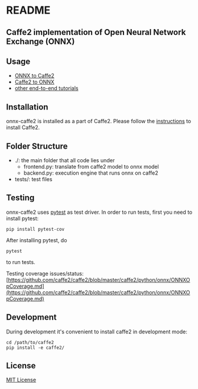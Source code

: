 # README

## Caffe2 implementation of Open Neural Network Exchange \(ONNX\)

## Usage

* [ONNX to Caffe2](https://github.com/onnx/tutorials/blob/master/tutorials/OnnxCaffe2Import.ipynb)
* [Caffe2 to ONNX](https://github.com/onnx/tutorials/blob/master/tutorials/Caffe2OnnxExport.ipynb)
* [other end-to-end tutorials](https://github.com/onnx/tutorials)

## Installation

onnx-caffe2 is installed as a part of Caffe2. Please follow the [instructions](https://caffe2.ai/docs/getting-started.html) to install Caffe2.

## Folder Structure

* ./: the main folder that all code lies under
  * frontend.py: translate from caffe2 model to onnx model
  * backend.py: execution engine that runs onnx on caffe2
* tests/: test files

## Testing

onnx-caffe2 uses [pytest](https://docs.pytest.org) as test driver. In order to run tests, first you need to install pytest:

```text
pip install pytest-cov
```

After installing pytest, do

```text
pytest
```

to run tests.

Testing coverage issues/status: [https://github.com/caffe2/caffe2/blob/master/caffe2/python/onnx/ONNXOpCoverage.md](https://github.com/caffe2/caffe2/blob/master/caffe2/python/onnx/ONNXOpCoverage.md)

## Development

During development it's convenient to install caffe2 in development mode:

```text
cd /path/to/caffe2
pip install -e caffe2/
```

## License

[MIT License](https://github.com/bgoonz/Knowledge-Bank/tree/d157cab4a536be397d8f7d36c79f7d69d282500a/14-Pure-Education/pytorch-master/pytorch-master/caffe2/python/onnx/LICENSE/README.md)

